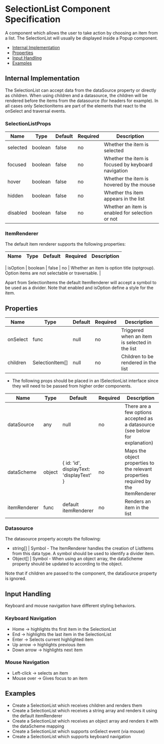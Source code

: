 # SelectionList Component Specification

A component which allows the user to take action by choosing an item from a list. The SelectionList will usually be displayed inside a Popup component.

* [Internal Implementation](#internal-implementation)
* [Properties](#properties)
* [Input Handling](#input-handling)
* [Examples](#examples)

## Internal Implementation

The SelectionList can accept data from the dataSource property or directly as children. When using children and a datasource, the children will be rendered before the items from the datasource (for headers for example). In all cases only SelectionItems are part of the elements that react to the onSelect and traversal events.

### SelectionListProps

| Name | Type | Default | Required | Description |
| -- | -- | -- | -- | -- |
| selected | boolean | false | no | Whether the item is selected |
| focused | boolean | false | no | Whether the item is focused by keyboard navigation |
| hover | boolean | false | no | Whether the item is hovered by the mouse |
| hidden | boolean | false | no | Whether ths item appears in the list |
| disabled | boolean | false | no | Whether an item is enabled for selection or not |

### ItemRenderer

The default item renderer supports the following properties:

| Name | Type | Default | Required | Description |
| -- | -- | -- | -- | -- |

| isOption | boolean | false | no | Whether an item is option title (optgroup). Option items are not selectable or traversable. |

Apart from SelectionItems the default ItemRenderer will accept a symbol to be used as a divider. Note that enabled and isOption define a style for the item.

## Properties

| Name | Type | Default | Required | Description |
| -- | -- | -- | -- | -- |
| onSelect | func | null | no | Triggered when an item is selected in the list |
| children | SelectionItem[] | null | no | Children to be rendered in the list |

* The following props should be placed in an ISelectionList interface since they will need to be passed from higher order components.

| Name | Type | Default | Required | Description |
| -- | -- | -- | -- | -- |
| dataSource | any | null | no | There are a few options accepted as a datasource (see below for explanation) |
| dataScheme | object | { id: 'id', displayText: 'displayText' } | no | Maps the object properties to the relevant properties required by the ItemRenderer |
| itemRenderer | func | default itemRenderer | no | Renders an item in the list |

### Datasource

The datasource property accepts the following:
* string[] | Symbol - The ItemRenderer handles the creation of ListItems from this data type. A symbol should be used to identify a divider item.
* Object[] | Symbol - When using an object array, the dataScheme property should be updated to according to the object.

Note that if children are passed to the component, the dataSource property is ignored.

## Input Handling

Keyboard and mouse navigation have different styling behaviors.

### Keyboard Navigation

* Home -> highlights ths first item in the SelectionList
* End -> highlights the last item in the SelectionList
* Enter -> Selects current highlighted item
* Up arrow -> highlights previous item
* Down arrow -> highlights next item

### Mouse Navigation

* Left-click -> selects an item
* Mouse over -> Gives focus to an item

## Examples

* Create a SelectionList which receives children and renders them
* Create a SelectionList which receives a string array and renders it using the default itemRenderer
* Create a SelectionList which receives an object array and renders it with the dataScheme mapping
* Create a SelectionList which supports onSelect event (via mouse)
* Create a SelectionList which supports keyboard navigation
